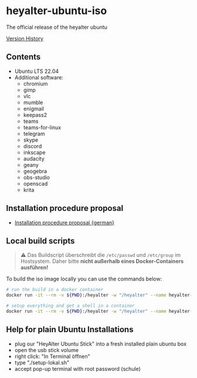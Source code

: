 # heyalter-ubuntu-iso

The official release of the heyalter ubuntu

[Version History](changelog.md)

## Contents

- Ubuntu LTS 22.04
- Additional software: 
  - chromium
  - gimp
  - vlc 
  - mumble
  - enigmail
  - keepass2
  - teams 
  - teams-for-linux
  - telegram 
  - skype 
  - discord
  - inkscape
  - audacity 
  - geany 
  - geogebra 
  - obs-studio 
  - openscad 
  - krita

## Installation procedure proposal

- [Installation procedure proposal {german}](install_proposal.md)

## Local build scripts

> ⚠️  Das Buildscript überschreibt die `/etc/passwd` und `/etc/group` im Hostsystem. Daher bitte **nicht außerhalb eines Docker-Containers ausführen!**

To build the iso image locally you can use the commands below:

```bash
# run the build in a docker container
docker run -it --rm -v ${PWD}:/heyalter -w "/heyalter" --name heyalter-iso ubuntu:jammy ./build-local.sh

# setup everything and get a shell in a container
docker run -it --rm -v ${PWD}:/heyalter -w "/heyalter" --name heyalter-iso ubuntu:jammy
```

## Help for plain Ubuntu Installations
- plug our "HeyAlter Ubuntu Stick" into a fresh installed plain ubuntu box
- open the usb stick volume
- right click: "In Terminal öffnen"
- type "./setup-lokal.sh"
- accept pop-up terminal with root password (schule)
